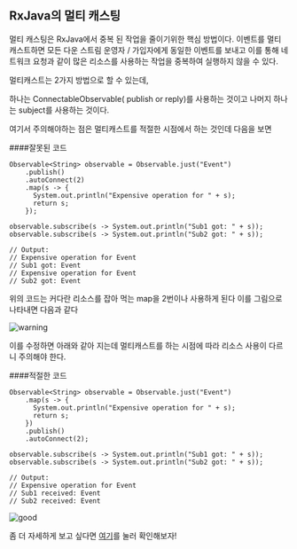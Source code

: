 ## RxJava의 멀티 캐스팅

멀티 캐스팅은 RxJava에서 중복 된 작업을 줄이기위한 핵심 방법이다.
이벤트를 멀티 캐스트하면 모든 다운 스트림 운영자 / 가입자에게 동일한 이벤트를 보내고 이를 통해 네트워크 요청과 같이 많은 리소스를 사용하는 작업을 중복하여 실행하지 않을 수 있다.

멀티캐스트는 2가지 방법으로 할 수 있는데, 

하나는 ConnectableObservable( publish or reply)를 사용하는 것이고 나머지 하나는 subject를 사용하는 것이다.

여기서 주의해야하는 점은 멀티캐스트를 적절한 시점에서 하는 것인데 다음을 보면

####잘못된 코드

```
Observable<String> observable = Observable.just("Event")  
    .publish()
    .autoConnect(2)
    .map(s -> {
      System.out.println("Expensive operation for " + s);
      return s;
    });

observable.subscribe(s -> System.out.println("Sub1 got: " + s));  
observable.subscribe(s -> System.out.println("Sub2 got: " + s));

// Output:
// Expensive operation for Event
// Sub1 got: Event
// Expensive operation for Event
// Sub2 got: Event

```

위의 코드는 커다란 리소스를 잡아 먹는 map을 2번이나 사용하게 된다 이를 그림으로 나타내면 다음과 같다

![warning](http://i.imgur.com/txYelPq.png)

이를 수정하면 아래와 같아 지는데 멀티캐스트를 하는 시점에 따라 리소스 사용이 다르니 주의해야 한다.

####적절한 코드

```
Observable<String> observable = Observable.just("Event")  
    .map(s -> {
      System.out.println("Expensive operation for " + s);
      return s;
    })
    .publish()
    .autoConnect(2);

observable.subscribe(s -> System.out.println("Sub1 got: " + s));  
observable.subscribe(s -> System.out.println("Sub2 got: " + s));

// Output:
// Expensive operation for Event
// Sub1 received: Event
// Sub2 received: Event
```

![good](http://i.imgur.com/Yf1C8vu.png)


좀 더 자세하게 보고 싶다면 [여기](http://blog.danlew.net/2016/06/13/multicasting-in-rxjava/)를 눌러 확인해보자!


